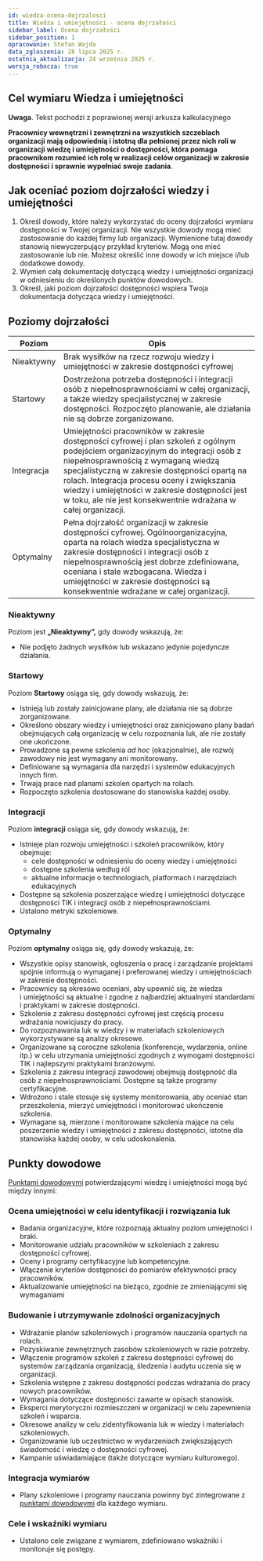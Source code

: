 ```yaml
---
id: wiedza-ocena-dojrzalosci
title: Wiedza i umiejętności - ocena dojrzałości
sidebar_label: Ocena dojrzałości
sidebar_position: 1
opracowanie: Stefan Wajda
data_zgloszenia: 28 lipca 2025 r.
ostatnia_aktualizacja: 24 września 2025 r.
wersja_robocza: true
---
```



## Cel wymiaru Wiedza i umiejętności

**Uwaga**. Tekst pochodzi z poprawionej wersji arkusza kalkulacyjnego

**Pracownicy wewnętrzni i zewnętrzni na wszystkich szczeblach organizacji mają odpowiednią i istotną dla pełnionej przez nich roli w organizacji wiedzę i umiejętności o dostępności, która pomaga pracownikom rozumieć ich rolę w realizacji celów organizacji w zakresie dostępności i sprawnie wypełniać swoje zadania**.

## Jak oceniać poziom dojrzałości wiedzy i umiejętności

1. Określ dowody, które należy wykorzystać do oceny dojrzałości wymiaru dostępności w Twojej organizacji. Nie wszystkie dowody mogą mieć zastosowanie do każdej firmy lub organizacji. Wymienione tutaj dowody stanowią niewyczerpujący przykład kryteriów. Mogą one mieć zastosowanie lub nie. Możesz określić inne dowody w ich miejsce i/lub dodatkowe dowody.
2. Wymień całą dokumentację dotyczącą wiedzy i umiejętności organizacji w odniesieniu do określonych punktów dowodowych.
3. Określ, jaki poziom dojrzałości dostępności wspiera Twoja dokumentacja dotycząca wiedzy i umiejętności.

## Poziomy dojrzałości

| Poziom | Opis  |
| -------| ------| 
| Nieaktywny | Brak wysiłków na rzecz rozwoju wiedzy i umiejętności w zakresie dostępności cyfrowej |
| Startowy   | Dostrzeżona potrzeba dostępności i integracji osób z niepełnosprawnościami w całej organizacji, a także wiedzy specjalistycznej w zakresie dostępności. Rozpoczęto planowanie, ale działania nie są dobrze zorganizowane. |
| Integracja | Umiejętności pracowników w zakresie dostępności cyfrowej i plan szkoleń z ogólnym podejściem organizacyjnym do integracji osób z niepełnosprawnością z wymaganą wiedzą specjalistyczną w zakresie dostępności opartą na rolach. Integracja procesu oceny i zwiększania wiedzy i umiejętności w zakresie dostępności jest w toku, ale nie jest konsekwentnie wdrażana w całej organizacji. |
| Optymalny | Pełna dojrzałość organizacji w zakresie dostępności cyfrowej. Ogólnoorganizacyjna, oparta na rolach wiedza specjalistyczna w zakresie dostępności i integracji osób z niepełnosprawnością jest dobrze zdefiniowana, oceniana i stale wzbogacana. Wiedza i umiejętności w zakresie dostępności są konsekwentnie wdrażane w całej organizacji. |


### Nieaktywny

Poziom jest **„Nieaktywny”,** gdy dowody wskazują, że:

- Nie podjęto żadnych wysiłków lub wskazano jedynie pojedyncze działania.

### Startowy

Poziom **Startowy** osiąga się, gdy dowody wskazują, że:

- Istnieją lub zostały zainicjowane plany, ale działania nie są dobrze zorganizowane.
- Określono obszary wiedzy i umiejętności oraz zainicjowano plany badań obejmujących całą organizację w celu rozpoznania luk, ale nie zostały one ukończone.
- Prowadzone są pewne szkolenia _ad hoc_ (okazjonalnie), ale rozwój zawodowy nie jest wymagany ani monitorowany.
- Definiowane są wymagania dla narzędzi i systemów edukacyjnych innych firm.
- Trwają prace nad planami szkoleń opartych na rolach.
- Rozpoczęto szkolenia dostosowane do stanowiska każdej osoby.

### Integracji

Poziom **integracji** osiąga się, gdy dowody wskazują, że:

- Istnieje plan rozwoju umiejętności i szkoleń pracowników, który obejmuje:
  - cele dostępności w odniesieniu do oceny wiedzy i umiejętności
  - dostępne szkolenia według ról
  - aktualne informacje o technologiach, platformach i narzędziach edukacyjnych
- Dostępne są szkolenia poszerzające wiedzę i umiejętności dotyczące dostępności TIK i integracji osób z niepełnosprawnościami.
- Ustalono metryki szkoleniowe.

### Optymalny

Poziom **optymalny**  osiąga się, gdy dowody wskazują, że:

- Wszystkie opisy stanowisk, ogłoszenia o pracę i&nbsp;zarządzanie projektami spójnie informują o wymaganej i&nbsp;preferowanej wiedzy i&nbsp;umiejętnościach w zakresie dostępności.
- Pracownicy są okresowo oceniani, aby upewnić się, że wiedza i&nbsp;umiejętności są aktualne i&nbsp;zgodne z&nbsp;najbardziej aktualnymi standardami i&nbsp;praktykami w zakresie dostępności.
- Szkolenie z zakresu dostępności cyfrowej jest częścią procesu wdrażania nowicjuszy do pracy.
- Do rozpoznawania luk w wiedzy i w materiałach szkoleniowych wykorzystywane są analizy okresowe.
- Organizowane są coroczne szkolenia (konferencje, wydarzenia, online itp.) w&nbsp;celu utrzymania umiejętności zgodnych z&nbsp;wymogami dostępności TIK i&nbsp;najlepszymi praktykami branżowymi.
- Szkolenia z zakresu integracji zawodowej obejmują dostępność dla osób z niepełnosprawnościami. Dostępne są także programy certyfikacyjne.
- Wdrożono i stale stosuje się systemy monitorowania, aby oceniać stan przeszkolenia, mierzyć umiejętności i&nbsp;monitorować ukończenie szkolenia.
- Wymagane są, mierzone i monitorowane szkolenia mające na celu poszerzenie wiedzy i umiejętności z zakresu dostępności, istotne dla stanowiska każdej osoby, w celu udoskonalenia.

## Punkty dowodowe

[Punktami dowodowymi](../../terms/punkt-dowodowy) potwierdzającymi wiedzę i umiejętności mogą być między innymi:

### Ocena umiejętności w celu identyfikacji i rozwiązania luk

- Badania organizacyjne, które rozpoznają aktualny poziom umiejętności i braki.
- Monitorowanie udziału pracowników w szkoleniach z zakresu dostępności cyfrowej.
- Oceny i programy certyfikacyjne lub kompetencyjne.
- Włączenie kryteriów dostępności do pomiarów efektywności pracy pracowników.
- Aktualizowanie umiejętności na bieżąco, zgodnie ze zmieniającymi się wymaganiami

### Budowanie i utrzymywanie zdolności organizacyjnych

- Wdrażanie planów szkoleniowych i programów nauczania opartych na rolach.
- Pozyskiwanie zewnętrznych zasobów szkoleniowych w razie potrzeby.
- Włączenie programów szkoleń z zakresu dostępności cyfrowej do systemów zarządzania organizacją, śledzenia i audytu uczenia się w organizacji.
- Szkolenia wstępne z zakresu dostępności podczas wdrażania do pracy nowych pracowników.
- Wymagania dotyczące dostępności zawarte w opisach stanowisk.
- Eksperci merytoryczni rozmieszczeni w organizacji w celu zapewnienia szkoleń i wsparcia.
- Okresowe analizy w celu zidentyfikowania luk w wiedzy i materiałach szkoleniowych.
- Organizowanie lub uczestnictwo w wydarzeniach zwiększających świadomość i wiedzę o dostępności cyfrowej.
- Kampanie uświadamiające (także dotyczące wymiaru kulturowego).

### Integracja wymiarów

- Plany szkoleniowe i programy nauczania powinny być zintegrowane z [punktami dowodowymi](../../terms/punkt-dowodowy) dla każdego wymiaru.

### Cele i wskaźniki wymiaru

- Ustalono cele związane z wymiarem, zdefiniowano wskaźniki i monitoruje się postępy.
